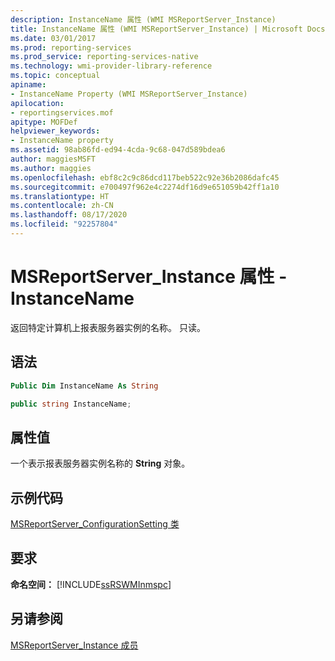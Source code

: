 ```yaml
---
description: InstanceName 属性 (WMI MSReportServer_Instance)
title: InstanceName 属性 (WMI MSReportServer_Instance) | Microsoft Docs
ms.date: 03/01/2017
ms.prod: reporting-services
ms.prod_service: reporting-services-native
ms.technology: wmi-provider-library-reference
ms.topic: conceptual
apiname:
- InstanceName Property (WMI MSReportServer_Instance)
apilocation:
- reportingservices.mof
apitype: MOFDef
helpviewer_keywords:
- InstanceName property
ms.assetid: 98ab86fd-ed94-4cda-9c68-047d589bdea6
author: maggiesMSFT
ms.author: maggies
ms.openlocfilehash: ebf8c2c9c86dcd117beb522c92e36b2086dafc45
ms.sourcegitcommit: e700497f962e4c2274df16d9e651059b42ff1a10
ms.translationtype: HT
ms.contentlocale: zh-CN
ms.lasthandoff: 08/17/2020
ms.locfileid: "92257804"
---
```

# <a name="msreportserver_instance-properties---instancename"></a>MSReportServer_Instance 属性 - InstanceName
  返回特定计算机上报表服务器实例的名称。 只读。  
  
## <a name="syntax"></a>语法  
  
```vb  
Public Dim InstanceName As String  
```  
  
```csharp  
public string InstanceName;  
```  
  
## <a name="property-value"></a>属性值  
 一个表示报表服务器实例名称的 **String** 对象。  
  
## <a name="example-code"></a>示例代码  
 [MSReportServer_ConfigurationSetting 类](../../reporting-services/wmi-provider-library-reference/msreportserver-configurationsetting-class.md)  
  
## <a name="requirements"></a>要求  
 **命名空间：** [!INCLUDE[ssRSWMInmspc](../../includes/ssrswminmspc-md.md)]  
  
## <a name="see-also"></a>另请参阅  
 [MSReportServer_Instance 成员](../../reporting-services/wmi-provider-library-reference/msreportserver-instance-members.md)  
  
  
